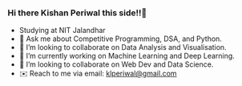 ### Hi there Kishan Periwal this side!!👋
- Studying at NIT Jalandhar
- 💬 Ask me about Competitive Programming, DSA, and Python.
- 👯 I’m looking to collaborate on Data Analysis and Visualisation.
- 🔭 I’m currently working on Machine Learning and Deep Learning.
- 👯 I’m looking to collaborate on Web Dev and Data Science.
- ✉️ Reach to me via email: [klperiwal@gmail.com](url)


<!--
**klperiwal/klperiwal** is a ✨ _special_ ✨ repository because its `README.md` (this file) appears on your GitHub profile.

Here are some ideas to get you started:

- 🔭 I’m currently working on ...
- 🌱 I’m currently learning ...
- 👯 I’m looking to collaborate on ...
- 🤔 I’m looking for help with ...
- 💬 Ask me about ...
- 📫 How to reach me: ...
- 😄 Pronouns: ...
- ⚡ Fun fact: ...
-->
